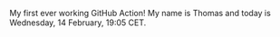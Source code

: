 My first ever working GitHub Action!
My name is Thomas and today is Wednesday, 14 February, 19:05 CET. 

